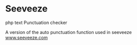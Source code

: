 # Seeveeze
php text Punctuation checker

A version of the auto punctuation function used in seeveeze www.seeveeze.com
